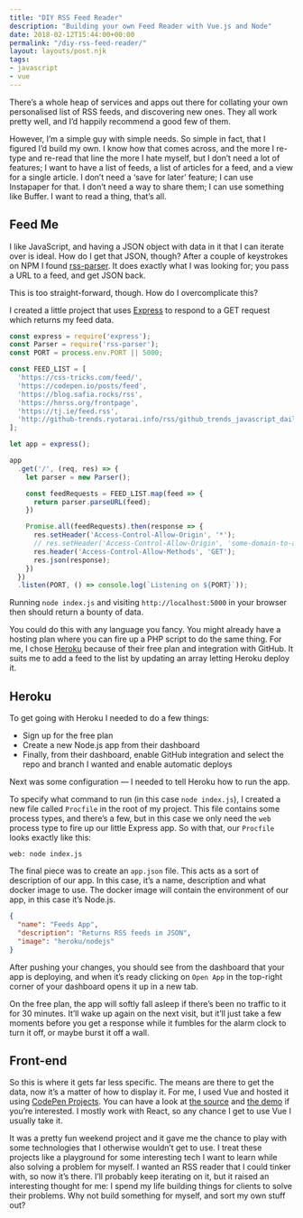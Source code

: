 ```yaml
---
title: "DIY RSS Feed Reader"
description: "Building your own Feed Reader with Vue.js and Node"
date: 2018-02-12T15:44:00+00:00
permalink: "/diy-rss-feed-reader/"
layout: layouts/post.njk
tags:
- javascript
- vue
---
```


There’s a whole heap of services and apps out there for collating your own personalised list of RSS feeds, and discovering new ones. They all work pretty well, and I’d happily recommend a good few of them.

However, I’m a simple guy with simple needs. So simple in fact, that I figured I’d build my own. I know how that comes across, and the more I re-type and re-read that line the more I hate myself, but I don’t need a lot of features; I want to have a list of feeds, a list of articles for a feed, and a view for a single article. I don’t need a ‘save for later’ feature; I can use Instapaper for that. I don’t need a way to share them; I can use something like Buffer. I want to read a thing, that’s all.

## Feed Me

I like JavaScript, and having a JSON object with data in it that I can iterate over is ideal. How do I get that JSON, though? After a couple of keystrokes on NPM I found [rss-parser](https://www.npmjs.com/package/rss-parser). It does exactly what I was looking for; you pass a URL to a feed, and get JSON back.

This is too straight-forward, though. How do I overcomplicate this?

I created a little project that uses [Express](https://expressjs.com/) to respond to a GET request which returns my feed data.

``` js
const express = require('express');
const Parser = require('rss-parser');
const PORT = process.env.PORT || 5000;

const FEED_LIST = [
  'https://css-tricks.com/feed/',
  'https://codepen.io/posts/feed',
  'https://blog.safia.rocks/rss',
  'https://hnrss.org/frontpage',
  'https://tj.ie/feed.rss',
  'http://github-trends.ryotarai.info/rss/github_trends_javascript_daily.rss'
];

let app = express();

app
  .get('/', (req, res) => {
    let parser = new Parser();

    const feedRequests = FEED_LIST.map(feed => {
      return parser.parseURL(feed);
    })

    Promise.all(feedRequests).then(response => {
      res.setHeader('Access-Control-Allow-Origin', '*');
      // res.setHeader('Access-Control-Allow-Origin', 'some-domain-to-allow.com');
      res.header('Access-Control-Allow-Methods', 'GET');
      res.json(response);
    })
  })
  .listen(PORT, () => console.log(`Listening on ${PORT}`));
```

Running `node index.js` and visiting `http://localhost:5000` in your browser then should return a bounty of data.

You could do this with any language you fancy. You might already have a hosting plan where you can fire up a PHP script to do the same thing. For me, I chose [Heroku](https://ww.heroku.com) because of their free plan and integration with GitHub. It suits me to add a feed to the list by updating an array letting Heroku deploy it.

## Heroku

To get going with Heroku I needed to do a few things:

- Sign up for the free plan
- Create a new Node.js app from their dashboard
- Finally, from their dashboard, enable GitHub integration and select the repo and branch I wanted and enable automatic deploys

Next was some configuration — I needed to tell Heroku how to run the app.

To specify what command to run (in this case `node index.js`), I created a new file called `Procfile` in the root of my project. This file contains some process types, and there’s a few, but in this case we only need the `web` process type to fire up our little Express app. So with that, our `Procfile` looks exactly like this:

```
web: node index.js
```

The final piece was to create an `app.json` file. This acts as a sort of description of our app. In this case, it’s a name, description and what docker image to use. The docker image will contain the environment of our app, in this case it’s Node.js.

``` json
{
  "name": "Feeds App",
  "description": "Returns RSS feeds in JSON",
  "image": "heroku/nodejs"
}
```

After pushing your changes, you should see from the dashboard that your app is deploying, and when it’s ready clicking on `Open App` in the top-right corner of your dashboard opens it up in a new tab.

On the free plan, the app will softly fall asleep if there’s been no traffic to it for 30 minutes. It’ll wake up again on the next visit, but it’ll just take a few moments before you get a response while it fumbles for the alarm clock to turn it off, or maybe burst it off a wall.

## Front-end

So this is where it gets far less specific. The means are there to get the data, now it’s a matter of how to display it. For me, I used Vue and hosted it using [CodePen Projects](https://codepen.io/pro/projects). You can have a look at [the source](https://github.com/tjFogarty/feeds-app-fe) and [the demo](https://codepen.io/tjFogarty/project/full/ZPqnVe/) if you’re interested. I mostly work with React, so any chance I get to use Vue I usually take it.

It was a pretty fun weekend project and it gave me the chance to play with some technologies that I otherwise wouldn’t get to use. I treat these projects like a playground for some interesting tech I want to learn while also solving a problem for myself. I wanted an RSS reader that I could tinker with, so now it’s there. I’ll probably keep iterating on it, but it raised an interesting thought for me: I spend my life building things for clients to solve their problems. Why not build something for myself, and sort my own stuff out?

